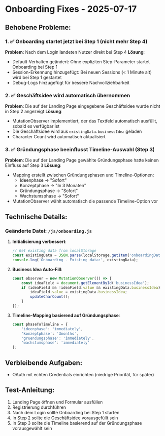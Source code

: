 # Onboarding Fixes - 2025-07-17

## Behobene Probleme:

### 1. ✅ Onboarding startet jetzt bei Step 1 (nicht mehr Step 4)
**Problem**: Nach dem Login landeten Nutzer direkt bei Step 4
**Lösung**: 
- Default-Verhalten geändert: Ohne expliziten Step-Parameter startet Onboarding bei Step 1
- Session-Erkennung hinzugefügt: Bei neuen Sessions (< 1 Minute alt) wird bei Step 1 gestartet
- Debug-Logs hinzugefügt für bessere Nachvollziehbarkeit

### 2. ✅ Geschäftsidee wird automatisch übernommen
**Problem**: Die auf der Landing Page eingegebene Geschäftsidee wurde nicht in Step 2 angezeigt
**Lösung**:
- MutationObserver implementiert, der das Textfeld automatisch ausfüllt, sobald es verfügbar ist
- Die Geschäftsidee wird aus `existingData.businessIdea` geladen
- Character Count wird automatisch aktualisiert

### 3. ✅ Gründungsphase beeinflusst Timeline-Auswahl (Step 3)
**Problem**: Die auf der Landing Page gewählte Gründungsphase hatte keinen Einfluss auf Step 3
**Lösung**:
- Mapping erstellt zwischen Gründungsphasen und Timeline-Optionen:
  - Ideenphase → "Sofort"
  - Konzeptphase → "In 3 Monaten"
  - Gründungsphase → "Sofort"
  - Wachstumsphase → "Sofort"
- MutationObserver wählt automatisch die passende Timeline-Option vor

## Technische Details:

### Geänderte Datei: `/js/onboarding.js`

1. **Initialisierung verbessert**:
   ```javascript
   // Get existing data from localStorage
   const existingData = JSON.parse(localStorage.getItem('onboardingData') || '{}');
   console.log('Onboarding - Existing data:', existingData);
   ```

2. **Business Idea Auto-Fill**:
   ```javascript
   const observer = new MutationObserver(() => {
       const ideaField = document.getElementById('businessIdea');
       if (ideaField && !ideaField.value && existingData.businessIdea) {
           ideaField.value = existingData.businessIdea;
           updateCharCount();
       }
   });
   ```

3. **Timeline-Mapping basierend auf Gründungsphase**:
   ```javascript
   const phaseToTimeline = {
       'ideenphase': 'immediately',
       'konzeptphase': '3months',
       'gruendungsphase': 'immediately',
       'wachstumsphase': 'immediately'
   };
   ```

## Verbleibende Aufgaben:
- OAuth mit echten Credentials einrichten (niedrige Priorität, für später)

## Test-Anleitung:
1. Landing Page öffnen und Formular ausfüllen
2. Registrierung durchführen
3. Nach dem Login sollte Onboarding bei Step 1 starten
4. In Step 2 sollte die Geschäftsidee vorausgefüllt sein
5. In Step 3 sollte die Timeline basierend auf der Gründungsphase vorausgewählt sein